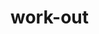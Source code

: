 # work-out
 <img src="https://cdn.discordapp.com/attachments/798902376324399125/993796001586491462/unknown.png" alt="">
